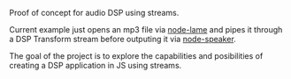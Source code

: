 Proof of concept for audio DSP using streams.

Current example just opens an mp3 file via [node-lame](https://github.com/TooTallNate/node-lame) and pipes it through a DSP Transform stream before outputing it via [node-speaker](https://github.com/TooTallNate/node-speaker).

The goal of the project is to explore the capabilities and posibilities of creating a DSP application in JS using streams.
